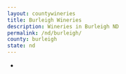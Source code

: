 ```yaml
---
layout: countywineries
title: Burleigh Wineries
description: Wineries in Burleigh ND
permalink: /nd/burleigh/
county: burleigh
state: nd
---
```

-
